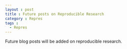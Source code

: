 ```yaml
---
layout : post
title : Future posts on Reproducible Research
category : Repres
tags :
  - Repres
---
```


Future blog posts will be added on reproducible research.
